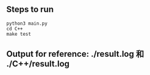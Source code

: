 #

## Steps to run

```shell
python3 main.py
cd C++
make test
```

## Output for reference: ./result.log 和 ./C++/result.log
